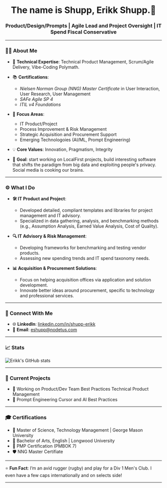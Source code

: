 <h1 align="center">The name is Shupp, Erikk Shupp.👋</h1>
<h3 align="center">Product/Design/Prompts | Agile Lead and Project Oversight | IT Spend Fiscal Conservative</h3>

---

### 👨‍💻 **About Me**
- 🎯 **Technical Expertise**: Technical Product Management, Scrum/Agile Delivery, Vibe-Coding Polymath. 
- 📚 **Certifications**:
  - *Nielsen Norman Group (NNG) Master Certificate* in User Interaction, User Research, User Management
  - *SAFe Agile SP 4*
  - *ITIL v4 Foundations*  
- 📝 **Focus Areas**:  
   - IT Product/Project
   - Process Improvement & Risk Management  
   - Strategic Acquisition and Procurement Support  
   - Emerging Technologoies (AI/ML, Prompt Engineering)

- 💡 **Core Values**: Innovation, Pragmatism, Integrity  
- 🎯 **Goal**: start working on LocalFirst projects, build interesting software that shifts the paradigm from big data and exploiting people's privacy. Social media is cooking our brains.

---

### ⚙️ **What I Do**
- **🛠️ IT Product and Project**:  
   - Developed detailed, compliant templates and libraries for project management and IT advisory.  
   - Specialized in data gathering, analysis, and benchmarking methods (e.g., Assumption Analysis, Earned Value Analysis, Cost of Quality).  

- **🔍 IT Advisory & Risk Management**:  
   - Developing frameworks for benchmarking and testing vendor products.
   - Assessing new spending trends and IT spend taxonomy needs.

- **📊 Acquisition & Procurement Solutions**:  
   - Focus on helping acquisition offices via application and solution development.
   - Innovate better ideas around procurement, specific to technology and professional services.

---

### 🔗 **Connect With Me**
- 🌐 **LinkedIn**: [linkedin.com/in/shupp-erikk](https://www.linkedin.com/in/shupp-erikk/)  
- 📧 **Email**: eshupp@nodetus.com

---

### 📈 **Stats**
![Erikk's GitHub stats](https://github-readme-stats.vercel.app/api?username=shuppel&show_icons=true&theme=radical)

---

### 🚀 **Current Projects**
- 🔹 Working on Product/Dev Team Best Practices Technical Product Management
- 🔹 Prompt Engineering Cursor and AI Best Practices

---

### 🎓 **Certifications**
- 📜 Master of Science, Technology Management | George Mason University
- 📜 Bachelor of Arts, English | Longwood University
- 📜 PMP Certification (PMBOK 7)  
- 🛡 NNG Master Certifiate

---

⭐ **Fun Fact**: I’m an avid rugger (rugby) and play for a Div 1 Men's Club. I even have a few caps internationally and on selects side!

---

